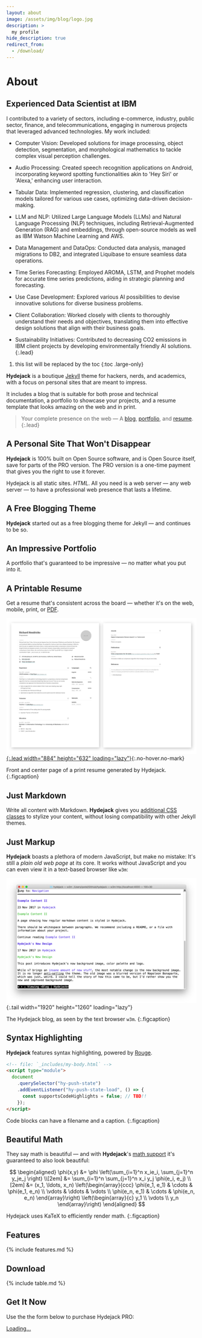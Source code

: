 ```yaml
---
layout: about
image: /assets/img/blog/logo.jpg
description: >
  my profile
hide_description: true
redirect_from:
  - /download/
---
```


# About

<!--author-->

## Experienced Data Scientist at IBM

I contributed to a variety of sectors, including e-commerce, industry, public sector, finance, and telecommunications, engaging in numerous projects that leveraged advanced technologies. My work included:

- Computer Vision: Developed solutions for image processing, object detection, segmentation, and morphological mathematics to tackle complex visual perception challenges.

- Audio Processing: Created speech recognition applications on Android, incorporating keyword spotting functionalities akin to 'Hey Siri' or 'Alexa,' enhancing user interaction.

- Tabular Data: Implemented regression, clustering, and classification models tailored for various use cases, optimizing data-driven decision-making.

- LLM and NLP: Utilized Large Language Models (LLMs) and Natural Language Processing (NLP) techniques, including Retrieval-Augmented Generation (RAG) and embeddings, through open-source models as well as IBM Watson Machine Learning and AWS.

- Data Management and DataOps: Conducted data analysis, managed migrations to DB2, and integrated Liquibase to ensure seamless data operations.

- Time Series Forecasting: Employed AROMA, LSTM, and Prophet models for accurate time series predictions, aiding in strategic planning and forecasting.

- Use Case Development: Explored various AI possibilities to devise innovative solutions for diverse business problems.

- Client Collaboration: Worked closely with clients to thoroughly understand their needs and objectives, translating them into effective design solutions that align with their business goals.

- Sustainability Initiatives: Contributed to decreasing CO2 emissions in IBM client projects by developing environmentally friendly AI solutions.
  {:.lead}

1. this list will be replaced by the toc
   {:toc .large-only}

**Hydejack** is a boutique [Jekyll] theme for hackers, nerds, and academics, with a focus on personal sites that are meant to impress.

It includes a blog that is suitable for both prose and technical documentation, a portfolio to showcase your projects, and a resume template that looks amazing on the web and in print.

> Your complete presence on the web — A [blog], [portfolio], and [resume].
> {:.lead}

## A Personal Site That Won't Disappear

**Hydejack** is 100% built on Open Source software, and is Open Source itself, save for parts of the PRO version. The PRO version is a one-time payment that gives you the right to use it forever.

Hydejack is all static sites. _HTML_. All you need is a web server — any web server — to have a professional web presence that lasts a lifetime.

## A Free Blogging Theme

**Hydejack** started out as a free blogging theme for Jekyll — and continues to be so.

<!--posts-->

## An Impressive Portfolio

A portfolio that's guaranteed to be impressive — no matter what you put into it.

<!--projects-->

## A Printable Resume

Get a resume that's consistent across the board — whether it's on the web, mobile, print, or [PDF](/assets/Resume.pdf).

[![Resume PDF](/assets/img/blog/resume.png){:.lead width="884" height="632" loading="lazy"}][resume]{:.no-hover.no-mark}

Front and center page of a print resume generated by Hydejack.
{:.figcaption}

## Just Markdown

Write all content with Markdown. **Hydejack** gives you [additional CSS classes](docs/writing.md) to stylize your content, without losing compatibility with other Jekyll themes.

## Just Markup

**Hydejack** boasts a plethora of modern JavaScript, but make no mistake: It's still a _plain old web page_ at its core. It works without JavaScript and you can even view it in a text-based browser like `w3m`:

![w3m Screenshot](/assets/img/blog/w3m.png){:.tail width="1920" height="1260" loading="lazy"}

The Hydejack blog, as seen by the text browser `w3m`.
{:.figcaption}

## Syntax Highlighting

**Hydejack** features syntax highlighting, powered by [Rouge].

```html
<!-- file: `_includes/my-body.html` -->
<script type="module">
  document
    .querySelector("hy-push-state")
    .addEventListener("hy-push-state-load", () => {
      const supportsCodeHighlights = false; // TBD!!
    });
</script>
```

Code blocks can have a filename and a caption.
{:.figcaption}

## Beautiful Math

They say math is beautiful — and with **Hydejack**'s [math support][math] it's guaranteed to also look beautiful:

$$
\begin{aligned}
  \phi(x,y) &= \phi \left(\sum_{i=1}^n x_ie_i, \sum_{j=1}^n y_je_j \right) \\[2em]
            &= \sum_{i=1}^n \sum_{j=1}^n x_i y_j \phi(e_i, e_j)            \\[2em]
            &= (x_1, \ldots, x_n)
               \left(\begin{array}{ccc}
                 \phi(e_1, e_1)  & \cdots & \phi(e_1, e_n) \\
                 \vdots          & \ddots & \vdots         \\
                 \phi(e_n, e_1)  & \cdots & \phi(e_n, e_n)
               \end{array}\right)
               \left(\begin{array}{c}
                 y_1    \\
                 \vdots \\
                 y_n
               \end{array}\right)
\end{aligned}
$$

Hydejack uses KaTeX to efficiently render math.
{:.figcaption}

## Features

{% include features.md %}

## Download

{% include table.md %}

## Get It Now

Use the the form below to purchase Hydejack PRO:

<div class="gumroad-product-embed" data-gumroad-product-id="nuOluY"><a href="https://gumroad.com/l/nuOluY">Loading…</a></div>

[jekyll]: https://jekyllrb.com
[blog]: /
[portfolio]: https://hydejack.com/examples/
[resume]: https://hydejack.com/resume/
[download]: https://hydejack.com/download/
[welcome]: https://hydejack.com/
[forms]: https://hydejack.com/forms-by-example/
[features]: #features
[news]: #build-an-audience
[syntax]: #syntax-highlighting
[latex]: #beautiful-math
[dark]: https://hydejack.com/blog/hydejack/2018-09-01-introducing-dark-mode/
[search]: https://hydejack.com/#_search-input
[grid]: https://hydejack.com/blog/hydejack/
[lic]: LICENSE.md
[pro]: licenses/PRO.md
[docs]: docs/README.md
[ofln]: docs/advanced.md#enabling-offline-support
[math]: docs/writing.md#adding-math
[kit]: https://github.com/hydecorp/hydejack-starter-kit/releases
[src]: https://github.com/hydecorp/hydejack
[gem]: https://rubygems.org/gems/jekyll-theme-hydejack
[buy]: https://gum.co/nuOluY
[gpss]: https://developers.google.com/speed/pagespeed/insights/?url=https%3A%2F%2Fhydejack.com%2Fdocs%2F
[rouge]: http://rouge.jneen.net
[katex]: https://khan.github.io/KaTeX/
[mathjax]: https://www.mathjax.org/
